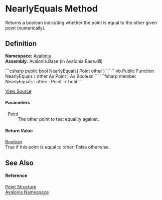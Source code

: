 # NearlyEquals Method


Returns a boolean indicating whether the point is equal to the other given point (numerically).



## Definition
**Namespace:** <a href="N_Avalonia">Avalonia</a>  
**Assembly:** Avalonia.Base (in Avalonia.Base.dll)

<Tabs groupId="api-code-preview">
<TabItem value="csharp" label="C#">
```csharp
public bool NearlyEquals(
	Point other
)
```
</TabItem>
<TabItem value="vb" label="VB">
```vb
Public Function NearlyEquals ( 
	other As Point
) As Boolean
```
</TabItem>
<TabItem value="fsharp" label="F#">
```fsharp
member NearlyEquals : 
        other : Point -> bool 
```
</TabItem>
</Tabs>



<a href="https://github.com/AvaloniaUI/Avalonia/tree/master/src/Avalonia.Base/Point.cs#L217" title="View the source code">View Source</a>



#### Parameters
<dl><dt>  <a href="T_Avalonia_Point">Point</a></dt><dd>The other point to test equality against.</dd></dl>

#### Return Value
<a href="https://learn.microsoft.com/dotnet/api/system.boolean" target="_blank" rel="noopener noreferrer">Boolean</a>  
True if this point is equal to other; False otherwise.

## See Also


#### Reference
<a href="T_Avalonia_Point">Point Structure</a>  
<a href="N_Avalonia">Avalonia Namespace</a>  

